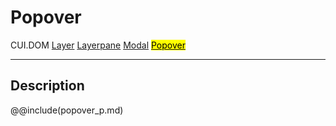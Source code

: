 # Popover
<span class="inheritance">CUI.DOM
<a href="#Documentation/elements/layer">Layer</a>
<a href="#Documentation/elements/layerpane">Layerpane</a>
<a href="#Documentation/elements/modal">Modal</a>
<a href="#Documentation/elements/popover"><mark>Popover</mark></a>
</span>
***

## Description

@@include(popover_p.md)